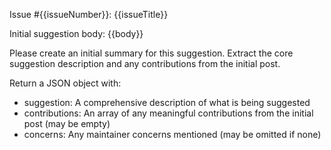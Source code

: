 Issue #{{issueNumber}}: {{issueTitle}}

Initial suggestion body:
{{body}}

Please create an initial summary for this suggestion. Extract the core suggestion description and any contributions from the initial post.

Return a JSON object with:
- suggestion: A comprehensive description of what is being suggested
- contributions: An array of any meaningful contributions from the initial post (may be empty)
- concerns: Any maintainer concerns mentioned (may be omitted if none)

